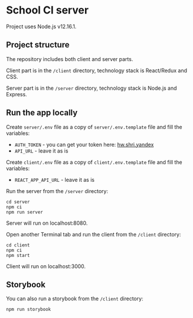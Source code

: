 # School CI server

Project uses Node.js v12.16.1.

## Project structure

The repository includes both client and server parts.

Client part is in the `/client` directory, technology stack is React/Redux and CSS.

Server part is in the `/server` directory, technology stack is Node.js and Express.

## Run the app locally

Create `server/.env` file as a copy of `server/.env.template` file and fill the variables:

* `AUTH_TOKEN` - you can get your token here: [hw.shri.yandex](https://hw.shri.yandex/)
* `API_URL` - leave it as is

Create `client/.env` file as a copy of `client/.env.template` file and fill the variables:

* `REACT_APP_API_URL` - leave it as is

Run the server from the `/server` directory:

```
cd server
npm ci
npm run server
```

Server will run on localhost:8080.

Open another Terminal tab and run the client from the `/client` directory:

```
cd client
npm ci
npm start
```

Client will run on localhost:3000.

## Storybook

You can also run a storybook from the `/client` directory:

```
npm run storybook
```
